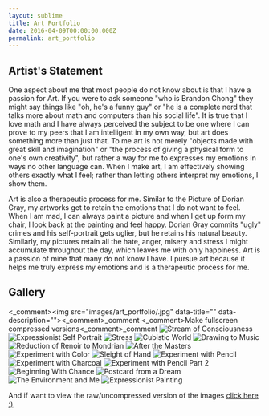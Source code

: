 ```yaml
---
layout: sublime
title: Art Portfolio
date: 2016-04-09T00:00:00.000Z
permalink: art_portfolio
---
```


## Artist's Statement

One aspect about me that most people do not know about is that I have a passion for Art. If you were to ask someone "who is Brandon Chong" they might say things like "oh, he's a funny guy" or "he is a complete nerd that talks more about math and computers than his social life". It is true that I love math and I have always perceived the subject to be one where I can prove to my peers that I am intelligent in my own way, but art does something more than just that. To me art is not merely "objects made with great skill and imagination" or "the process of giving a physical form to one's own creativity", but rather a way for me to expresses my emotions in ways no other language can. When I make art, I am effectively showing others exactly what I feel; rather than letting others interpret my emotions, I show them.

Art is also a therapeutic process for me. Similar to the Picture of Dorian Gray, my artworks get to retain the emotions that I do not want to feel. When I am mad, I can always paint a picture and when I get up form my chair, I look back at the painting and feel happy. Dorian Gray commits "ugly" crimes and his self-portrait gets uglier, but he retains his natural beauty. Similarly, my pictures retain all the hate, anger, misery and stress I might accumulate throughout the day, which leaves me with only happiness. Art is a passion of mine that many do not know I have. I pursue art because it helps me truly express my emotions and is a therapeutic process for me.

## Gallery

<div class="galleria">&lt;_comment&gt;&lt;img src="images/art_portfolio/.jpg" data-title="" data-description=""&gt;<_comment>_comment</_comment>
    &lt;_comment&gt;Make fullscreen compressed versions<_comment>_comment</_comment>
    <img alt="Stream of Consciousness" src="images/art_portfolio/Stream_of_Consciousness_Thumb.jpg" data-title="Stream of Consciousness" data-description="Year: 2012<br>Medium: Oil on Paper<br>Size: 16″ x 10″<br>Description: The purpose of this assignment was to just write out everything that comes to your mind on paper for a couple of minutes and paint a couple of the things that come to you. I chose Physics and Space. I am including this piece, because I am amazed by how well it turned out considering the fact I used so little.">
    <img alt="Expressionist Self Portrait" src="images/art_portfolio/Expressionist_Self_Portrait_Thumb.jpg" data-title="Expressionist Self Portrait" data-description="Year: 2011<br>Medium: Oil Pastel on Paper<br>Size: 24″ x 30″<br>Details: The objective of this project was to experiment with the expressionist stroke and color and include a background from an expressionist master. I chose Van Gogh’s ‘Stone Bench in the Garden of Saint-Paul Hospital, The’ as my background. I am including this piece in my portfolio, because I really enjoyed the stroke I used to get the separation of color I achieved.">
    <img alt="Stress" src="images/art_portfolio/Stress_Thumb.jpg" data-title="Stress" data-description="Year: 2012<br>Medium: Charcoal and Ink on Paper<br>Size: 20″ x 30″<br>Details: My Expressionist Project was to make my audience feel an emotion of choice. I chose stress. I decided to include this piece in my portfolio, since I have never felt less stressed after making it.">
    <img alt="Cubistic World" src="images/art_portfolio/Cubistic_World_Thumb.jpg" data-title="Cubistic World" data-description="Year: 2012<br>Medium: Mix Media<br>Size: 20″ x 30″<br>Details: The purpose of this exercise was to draw objects from multiple perspective to show how we view the world before our eyes bring it into focus. To further show this worldly motion, I chose to draw the studio, which I crafted my work in, and used my Physics notes as a background collage.<br>">
    <img alt="Drawing to Music" src="images/art_portfolio/Drawing_to_Music_Thumb.jpg" data-title="Drawing to Music" data-description="Year: 2011<br>Medium: Oil Pastel on Paper<br>Size: 20″ x 30″<br>Details: The purpose of this project was to draw while music was playing in the background and try and follow that music. When the music was clam and collected my shapes were smooth, curved and logical. But when the music was energetic and at its apex, my shapes were sharp, disjoint, and emotional. I chose to include this work in my portfolio, because I believe it best represents my 'go with the flow' personality">
    <img alt="Reduction of Renoir to Mondrian" src="images/art_portfolio/Reduction_of_Renoir_to_Mondrian_Thumb.jpg" data-title="Reduction of Renoir to Mondrian" data-description="Year: 2012<br>Medium: Mixed Media<br>Size: 20″ x 30″<br>Details: The purpose of this project was to take the work of an Impressionist master and reduce it similar to the way Mondrian got everything down to simple shapes and colors. I chose Renoir's 'luncheon of the boating party', because it's layers complexity are never ending.">
    <img alt="After the Masters" src="images/art_portfolio/After_the_Masters_Thumb.jpg" data-title="After the Masters" data-description="Year: 2011<br>Medium: Charcoal on Cardboard Paper<br>Size: 18″ x 24″<br>Details: The purpose of this project was to try and draw the human figure. I like this piece, because it was the first time I tried to draw the human body and I am proud of the outcome.">
    <img alt="Experiment with Color" src="images/art_portfolio/Experiment_with_Color_Thumb.jpg" data-title="Experiment with Color" data-description="Year: 2009<br>Medium: Colored Pencil on Paper<br>Size: 18″ x 24″<br>Details: I made this piece on my free time and drew it from a magazine ad. I wondered how the beer bottle was able to give off such a warm feeling. I am including this piece in my portfolio, since it shows my inquisitive side.">
    <img alt="Sleight of Hand" src="images/art_portfolio/Sleight_of_Hand_Thumb.jpg" data-title="Sleight of Hand" data-description="Year: 2011<br>Medium: Pencil on Paper<br>Size: 20″ x 30″<br>Details: The purpose of my project was to observe and replicate the properties of linear perspective along with morphing my hand, which is drawn from sight.">
    <img alt="Experiment with Pencil" src="images/art_portfolio/Experiment_with_Pencil_Thumb.jpg" data-title="Experiment with Pencil" data-description="Year: 2009<br>Medium: Pencil on Paper<br>Size: 18″ x 24″<br>Details: I wanted to play with pencil and shading.">
    <img alt="Experiment with Charcoal" src="images/art_portfolio/Experiment_with_Charcoal_Thumb.jpg" data-title="Experiment with Charcoal" data-description="Year: 2009<br>Medium: Charcoal on Paper<br>Size: 18″ x 24″<br>Details: I decided to experiment with charcoal, because the medium had such a unique and intricate feel. I decided to just draw anything that was around and I chose the nearest pair of shoes. I am including this piece, because I had such a fun and stress relieving experience playing with charcoal.">
    <img alt="Experiment with Pencil Part 2" src="images/art_portfolio/Experiment_with_Pencil_Part_2_Thumb.jpg" data-title="Experiment with Pencil Part 2" data-description="Year: 2009<br>Medium: Pencil on Paper<br>Size: 18″ x 24″<br>Details: I really wanted to play with pencil and shading.">
    <img alt="Beginning With Chance" src="images/art_portfolio/Beginning_With_Chance_Thumb.jpg" data-title="Beginning With Chance" data-description="Year: 2011<br>Medium: Pencil on Paper<br>Size: 24″ x 18″<br>Details: The purpose of this project was to just draw curves and vertices on tracing paper and fold that paper to try and get an interesting design. I am including this piece, because I am surprised by how well the deign turned out, even though I had almost no conscious decision in the making of the shapes and vertices.">
    <img alt="Postcard from a Dream" src="images/art_portfolio/Postcard_from_a_Dream_Thumb.jpg" data-title="Postcard from a Dream" data-description="Year: 2012<br>Medium: Oil on Paper<br>Size: 18″ x 10″<br>Details: The purpose of this assignment was to take a background from a dream and some objects from your subconscious. I am including this piece because it was the first time I used oil and I am proud on the glossy effect I got from it.">
    <img alt="The Environment and Me" src="images/art_portfolio/The_Environment_and_Me_Thumb.jpg" data-title="The Environment and Me" data-description="Year: 2009<br>Medium: Color Pencil and Poster Paint on Paper<br>Size: 8.5″ x 11″<br>Details: The purpose of this assignment was to submit an artwork to the LADWP poster contest. I chose to include the symbolic recycling symbol with all the positives from recycling in the center and the negatives from not recycling as externalities. I am including this piece, because it was one of my first artworks ever and to win a contest is what gave me the initial motivation to pursue art.">
    <img alt="Expressionist Painting" src="images/art_portfolio/Expressionist_Painting_Thumb.jpg" data-title="Expressionist Painting" data-description="Year: 2012<br>Medium: Acrylic on Canvas<br>Size: 24″ x 30″<br>Details: The purpose of this assignment was simply to paint anything in an Expressionist style. I chose to just paint the first thing that caught my eye, which was the view outside the studio. I am including this piece, because I challenged myself to see how far I can go with just strokes and I am proud of the outcome."></div>

<script src="{{site.url}}/libs/galleria/galleria-1.2.9.min.js">
</script>



<script>
    Galleria.loadTheme('{{site.url}}/libs/galleria/themes/classicmod/galleria.classicmod.js');
    Galleria.configure({ wait: true });
    Galleria.run('.galleria');
</script>

And if want to view the raw/uncompressed version of the images [click here :)](images/art_portfolio/Raw)
